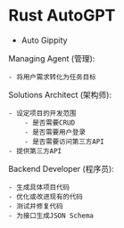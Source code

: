 # Rust AutoGPT

- Auto Gippity

Managing Agent (管理):

    - 将用户需求转化为任务目标

Solutions Architect (架构师):

    - 设定项目的开发范围
        - 是否需要CRUD
        - 是否需要用户登录
        - 是否需要访问第三方API
    - 提供第三方API

Backend Developer (程序员):

    - 生成具体项目代码
    - 优化或改进现有的代码
    - 测试并修复代码
    - 为接口生成JSON Schema
